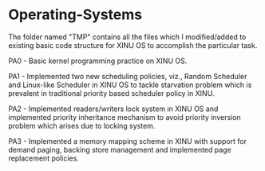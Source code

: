 # Operating-Systems


 <!--   For each assignment there is corresponding PDF that has full description on what tasks need to be accomplished in that assignment.-->
 The folder named "TMP" contains all the files which I modified/added to existing basic code structure for XINU OS to accomplish the particular task.

 PA0 - Basic kernel programming practice on XINU OS.

PA1 - Implemented two new scheduling policies, viz., Random Scheduler and Linux-like Scheduler in XINU OS to tackle starvation problem which is prevalent in traditional priority based scheduler policy in XINU.

PA2 - Implemented readers/writers lock system in XINU OS and implemented priority inheritance mechanism to avoid priority inversion problem which arises due to locking system.

PA3 - Implemented a memory mapping scheme in XINU with support for demand paging, backing store management and implemented page replacement policies. <!-- like Second Chance & Aging. -->

    
